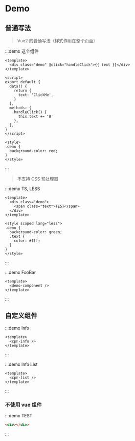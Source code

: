 # Demo

## 普通写法

> Vue2 的普通写法（样式作用在整个页面）

:::demo 这个组件

```vue
<template>
  <div class="demo" @click="handleClick">{{ text }}</div>
</template>

<script>
export default {
  data() {
    return {
      text: 'ClickMe',
    }
  },
  methods: {
    handleClick() {
      this.text += '0'
    },
  },
}
</script>

<style>
.demo {
  background-color: red;
}
</style>
```

:::

> 不支持 CSS 预处理器

:::demo TS, LESS

```vue
<template>
  <div class="demo">
    <span class="text">TEST</span>
  </div>
</template>

<style scoped lang="less">
.demo {
  background-color: green;
  .text {
    color: #fff;
  }
}
</style>
```

:::

:::demo FooBar

```vue
<template>
  <demo-component />
</template>
```

:::

## 自定义组件

:::demo Info

```vue
<template>
  <cpn-info />
</template>
```

:::

:::demo Info List

```vue
<template>
  <cpn-list />
</template>
```

:::

### 不使用 vue 组件

:::demo TEST

```html
<div></div>
```

:::

